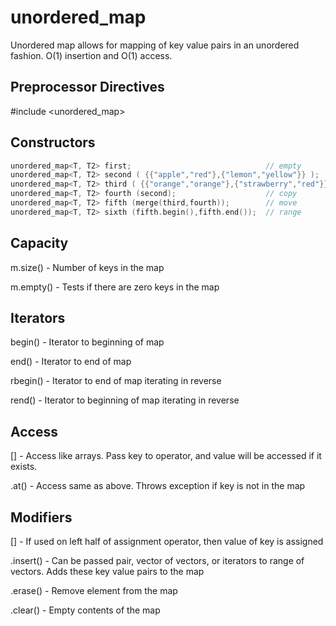 # unordered_map

Unordered map allows for mapping of key value pairs in an unordered fashion. O(1) insertion and O(1) access. 

## Preprocessor Directives

#include \<unordered_map\>

## Constructors

```c++
unordered_map<T, T2> first;                              // empty
unordered_map<T, T2> second ( {{"apple","red"},{"lemon","yellow"}} );       // init list
unordered_map<T, T2> third ( {{"orange","orange"},{"strawberry","red"}} );  // init list
unordered_map<T, T2> fourth (second);                    // copy
unordered_map<T, T2> fifth (merge(third,fourth));        // move
unordered_map<T, T2> sixth (fifth.begin(),fifth.end());  // range
```
## Capacity
m.size() - Number of keys in the map

m.empty() - Tests if there are zero keys in the map

## Iterators

begin() - Iterator to beginning of map

end() - Iterator to end of map

rbegin() - Iterator to end of map iterating in reverse

rend() - Iterator to beginning of map iterating in reverse

## Access

[] - Access like arrays. Pass key to operator, and value will be accessed if it exists. 

.at() - Access same as above. Throws exception if key is not in the map

## Modifiers

[] - If used on left half of assignment operator, then value of key is assigned

.insert() - Can be passed pair, vector of vectors, or iterators to range of vectors. Adds these key value pairs to the map

.erase() - Remove element from the map

.clear() - Empty contents of the map
